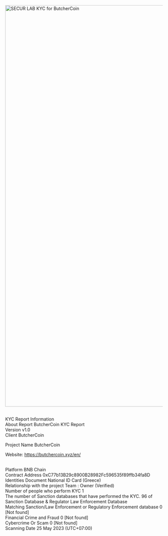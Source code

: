 <img width="1280" alt="SECUR LAB KYC for ButcherCoin" src="https://github.com/SECURI-Cybersecurity-Audit-KYC/KYC-Report/assets/111109564/fccca678-ae28-425a-8a4e-29b231dbe23c">

<br>KYC Report Information
<br>About Report	ButcherCoin KYC Report
<br>Version	v1.0
<br>Client	ButcherCoin

Project Name	ButcherCoin

Website: https://butchercoin.xyz/en/


<br>Platform	BNB Chain
<br>Contract Address	0xC77b13B29c8900B28982Fc596535f89ffb34fa8D
<br>Identities Document	National ID Card (Greece)
<br>Relationship with the project	Team : Owner (Verified)
<br>Number of people who perform KYC	1
<br>The number of Sanction databases that have performed the KYC.	96 of Sanction Database & Regulator Law Enforcement Database
<br>Matching Sanction/Law Enforcement or Regulatory Enforcement database	0 [Not found]
<br>Financial Crime and Fraud	0 [Not found]
<br>Cybercrime Or Scam	0 [Not found]
<br>Scanning Date	25 May 2023 (UTC+07:00)

